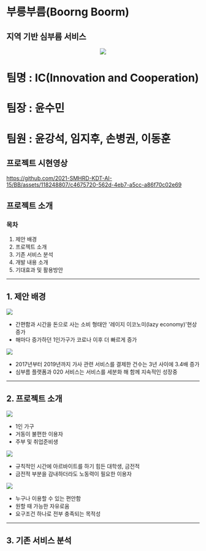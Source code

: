 # 부릉부름(Boorng Boorm)
## 지역 기반 심부름 서비스 
<p align="center">
  <img src="https://github.com/2021-SMHRD-KDT-AI-15/BB/assets/118248807/c6a8c41d-1280-44cd-9dd3-8ab2f5054454">
</p>

# 팀명 : IC(Innovation and Cooperation)
# 팀장 : 윤수민
# 팀원 : 윤강석, 임지후, 손병권, 이동훈

## 프로젝트 시현영상
https://github.com/2021-SMHRD-KDT-AI-15/BB/assets/118248807/c4675720-562d-4eb7-a5cc-a86f70c02e69
## 프로젝트 소개
### 목차
 1. 제안 배경
 2. 프로젝트 소개
 3. 기존 서비스 분석
 4. 개발 내용 소개
 5. 기대효과 및 활용방안

___

## 1. 제안 배경
<img src="https://github.com/2021-SMHRD-KDT-AI-15/BB/assets/118248807/714ca265-348b-43a7-8c10-d7df89ee68d6">

- 간편함과 시간을 돈으로 사는 소비 형태안 '레이지 이코노미(lazy economy)'현상 증가
- 해마다 증가하던 1인가구가 코로나 이후 더 빠르게 증가

<img src="https://github.com/2021-SMHRD-KDT-AI-15/BB/assets/118248807/fcef7046-9381-4085-81ed-5e2fb9d25756">

- 2017년부터 2019년까지 가사 관련 서비스를 결제한 건수는 3년 사이에 3.4배 증가
- 심부름 플랫폼과 020 서비스는 서비스를 세분화 해 함께 지속적인 성장중

___

## 2. 프로젝트 소개

<img src="https://github.com/2021-SMHRD-KDT-AI-15/BB/assets/118248807/d8b63b6c-260d-495b-9058-2bcab1c57623">

- 1인 가구
- 거동이 불편한 이용자
- 주부 및 취업준비생

<img src="https://github.com/2021-SMHRD-KDT-AI-15/BB/assets/118248807/e96961ed-7d3a-42f5-9fc3-cdb86557876c">

- 규칙적인 시간에 아르바이트를 하기 힘든 대학생, 금전적
- 금전적 부분을 감내하더라도 노동력이 필요한 이용자

<img src="https://github.com/2021-SMHRD-KDT-AI-15/BB/assets/118248807/3469b8d9-5143-42da-beb8-174af4f1364c">

- 누구나 이용할 수 있는 편안함
- 원할 때 가능한 자유로움
- 요구조건 하나로 전부 충족되는 목적성

___

## 3. 기존 서비스 분석
  
